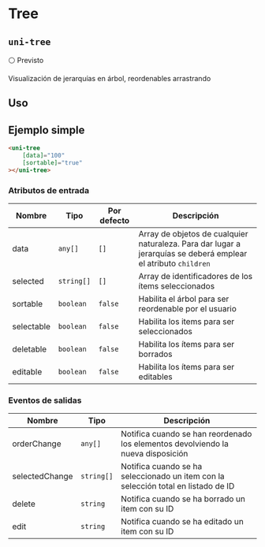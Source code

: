 Tree
===================
`uni-tree`
---
:white_circle: Previsto

Visualización de jerarquías en árbol, reordenables arrastrando

## Uso

## Ejemplo simple

```html
<uni-tree
    [data]="100"
    [sortable]="true"
></uni-tree>

```

### Atributos de entrada

| Nombre      | Tipo         | Por defecto | Descripción 
| ----------- | ------------ | ----------- | -----------
| data        | `any[]`      | `[]`        | Array de objetos de cualquier naturaleza. Para dar lugar a jerarquías se deberá emplear el atributo `children`
| selected    | `string[]`   | `[]`        | Array de identificadores de los ítems seleccionados
| sortable    | `boolean`    | `false`     | Habilita el árbol para ser reordenable por el usuario
| selectable  | `boolean`    | `false`     | Habilita los items para ser seleccionados
| deletable   | `boolean`    | `false`     | Habilita los ítems para ser borrados
| editable    | `boolean`    | `false`     | Habilita los ítems para ser editables

### Eventos de salidas

| Nombre          | Tipo           | Descripción
| --------------- | -------------- | -----------
| orderChange     | `any[]`        | Notifica cuando se han reordenado los elementos devolviendo la nueva disposición
| selectedChange  | `string[]`     | Notifica cuando se ha seleccionado un item con la selección total en listado de ID
| delete          | `string`       | Notifica cuando se ha borrado un item con su ID
| edit            | `string`       | Notifica cuando se ha editado un item con su ID
